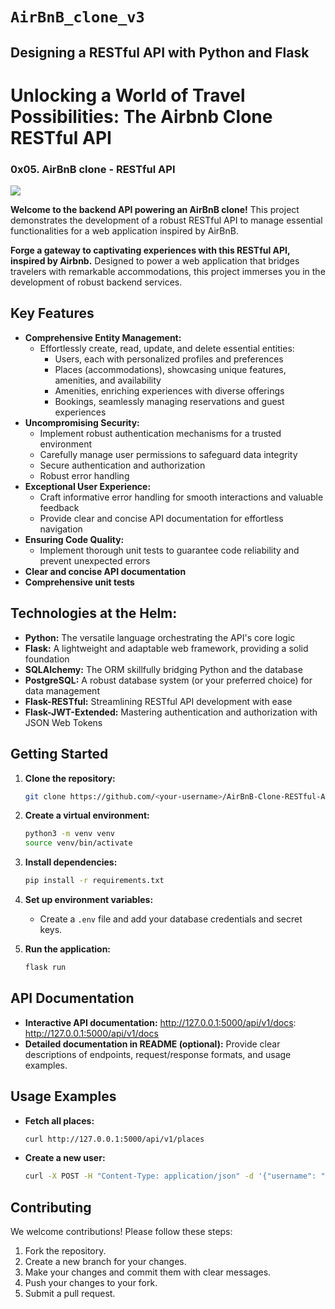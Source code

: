 # `AirBnB_clone_v3`


## Designing a RESTful API with Python and Flask

# **Unlocking a World of Travel Possibilities: The Airbnb Clone RESTful API**

### 0x05. AirBnB clone - RESTful API

![](https://bykowski.pl/wp-content/uploads/2021/06/api-przyklad-dzialania-1.jpg)

**Welcome to the backend API powering an AirBnB clone!** ️ This project demonstrates the development of a robust RESTful API to manage essential functionalities for a web application inspired by AirBnB.

**Forge a gateway to captivating experiences with this RESTful API, inspired by Airbnb.** Designed to power a web application that bridges travelers with remarkable accommodations, this project immerses you in the development of robust backend services.

## **Key Features**

- **Comprehensive Entity Management:**
    - Effortlessly create, read, update, and delete essential entities:
        - Users, each with personalized profiles and preferences
        - Places (accommodations), showcasing unique features, amenities, and availability
        - Amenities, enriching experiences with diverse offerings
        - Bookings, seamlessly managing reservations and guest experiences
- **Uncompromising Security:**
    - Implement robust authentication mechanisms for a trusted environment
    - Carefully manage user permissions to safeguard data integrity
    - Secure authentication and authorization
    -  Robust error handling
- **Exceptional User Experience:**
    - Craft informative error handling for smooth interactions and valuable feedback
    - Provide clear and concise API documentation for effortless navigation
- **Ensuring Code Quality:**
    - Implement thorough unit tests to guarantee code reliability and prevent unexpected errors
- **Clear and concise API documentation**
- **Comprehensive unit tests**

## **Technologies at the Helm:**

- **Python:** The versatile language orchestrating the API's core logic
- **Flask:** A lightweight and adaptable web framework, providing a solid foundation
- **SQLAlchemy:** The ORM skillfully bridging Python and the database
- **PostgreSQL:** A robust database system (or your preferred choice) for data management
- **Flask-RESTful:** Streamlining RESTful API development with ease
- **Flask-JWT-Extended:** Mastering authentication and authorization with JSON Web Tokens

## **Getting Started**

1. **Clone the repository:**
   ```bash
   git clone https://github.com/<your-username>/AirBnB-Clone-RESTful-API.git
   ```
2. **Create a virtual environment:**
   ```bash
   python3 -m venv venv
   source venv/bin/activate
   ```
3. **Install dependencies:**
   ```bash
   pip install -r requirements.txt
   ```
4. **Set up environment variables:**
   - Create a `.env` file and add your database credentials and secret keys.

5. **Run the application:**
   ```bash
   flask run
   ```

## **API Documentation**

- **Interactive API documentation:** http://127.0.0.1:5000/api/v1/docs: http://127.0.0.1:5000/api/v1/docs
- **Detailed documentation in README (optional):** Provide clear descriptions of endpoints, request/response formats, and usage examples.

## **Usage Examples**

- **Fetch all places:**
   ```bash
   curl http://127.0.0.1:5000/api/v1/places
   ```
- **Create a new user:**
   ```bash
   curl -X POST -H "Content-Type: application/json" -d '{"username": "johndoe", "email": "johndoe@example.com", "password": "password123"}' http://127.0.0.1:5000/api/v1/users
   ```

## **Contributing**

We welcome contributions! Please follow these steps:

1. Fork the repository.
2. Create a new branch for your changes.
3. Make your changes and commit them with clear messages.
4. Push your changes to your fork.
5. Submit a pull request.
